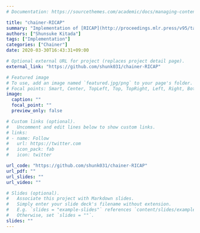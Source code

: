 ```yaml
---
# Documentation: https://sourcethemes.com/academic/docs/managing-content/

title: "chainer-RICAP"
summary: "Implementation of [RICAP](http://proceedings.mlr.press/v95/takahashi18a.html) in Chainer."
authors: ["Shunsuke Kitada"]
tags: ["Implementation"]
categories: ["Chainer"]
date: 2020-03-30T16:43:31+09:00

# Optional external URL for project (replaces project detail page).
external_link: "https://github.com/shunk031/chainer-RICAP"

# Featured image
# To use, add an image named `featured.jpg/png` to your page's folder.
# Focal points: Smart, Center, TopLeft, Top, TopRight, Left, Right, BottomLeft, Bottom, BottomRight.
image:
  caption: ""
  focal_point: ""
  preview_only: false

# Custom links (optional).
#   Uncomment and edit lines below to show custom links.
# links:
# - name: Follow
#   url: https://twitter.com
#   icon_pack: fab
#   icon: twitter

url_code: "https://github.com/shunk031/chainer-RICAP"
url_pdf: ""
url_slides: ""
url_video: ""

# Slides (optional).
#   Associate this project with Markdown slides.
#   Simply enter your slide deck's filename without extension.
#   E.g. `slides = "example-slides"` references `content/slides/example-slides.md`.
#   Otherwise, set `slides = ""`.
slides: ""
---
```

